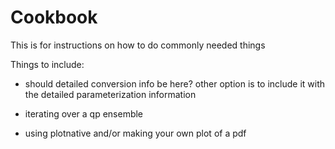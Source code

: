 # Cookbook

This is for instructions on how to do commonly needed things 

Things to include:
* should detailed conversion info be here? other option is to include it with the detailed parameterization information 

* iterating over a qp ensemble 
* using plotnative and/or making your own plot of a pdf
